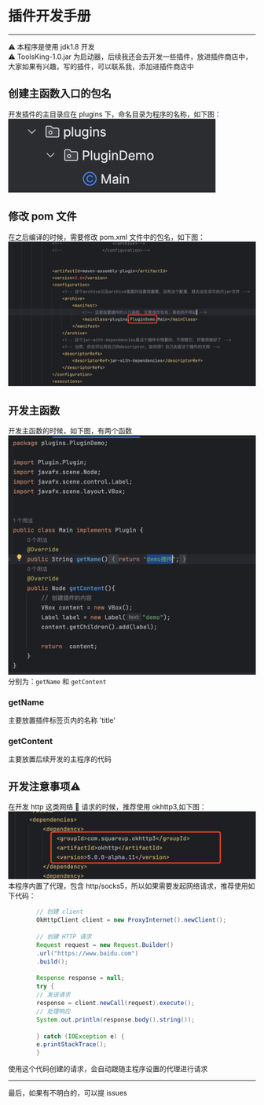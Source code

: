 # 插件开发手册  
  
---   
⚠️ 本程序是使用 jdk1.8 开发  
⚠️ ToolsKing-1.0.jar 为启动器，后续我还会去开发一些插件，放进插件商店中，大家如果有兴趣，写的插件，可以联系我，添加进插件商店中

## 创建主函数入口的包名
开发插件的主目录应在 plugins 下，命名目录为程序的名称，如下图：
<img src="img/1.png">  

## 修改 pom 文件
在之后编译的时候，需要修改 pom.xml 文件中的包名，如下图：
<img src="img/2.png">  

## 开发主函数
开发主函数的时候，如下图，有两个函数
<img src="img/3.png"> 
分别为：`getName` 和 `getContent`
### getName
主要放置插件标签页内的名称 'title' 
### getContent
主要放置后续开发的主程序的代码

## 开发注意事项⚠️
在开发 http 这类网络 🛜 请求的时候，推荐使用 okhttp3,如下图：
<img src="img/4.png">
本程序内置了代理，包含 http/socks5，所以如果需要发起网络请求，推荐使用如下代码：
```java
        // 创建 client 
        OkHttpClient client = new ProxyInternet().newClient();

        // 创建 HTTP 请求
        Request request = new Request.Builder()
        .url("https://www.baidu.com")
        .build();

        Response response = null;
        try {
        // 发送请求
        response = client.newCall(request).execute();
        // 处理响应
        System.out.println(response.body().string());

        } catch (IOException e) {
        e.printStackTrace();
        }
```
使用这个代码创建的请求，会自动跟随主程序设置的代理进行请求

--- 
最后，如果有不明白的，可以提 issues